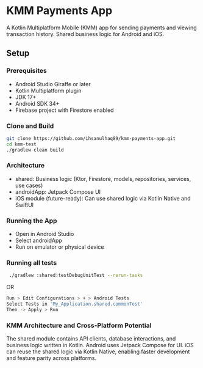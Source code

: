 # KMM Payments App

A Kotlin Multiplatform Mobile (KMM) app for sending payments and viewing transaction history. Shared business logic for Android and iOS.

## Setup

### Prerequisites
- Android Studio Giraffe or later
- Kotlin Multiplatform plugin
- JDK 17+
- Android SDK 34+
- Firebase project with Firestore enabled

### Clone and Build
```bash
git clone https://github.com/ihsanulhaq89/kmm-payments-app.git
cd kmm-test
./gradlew clean build
```

### Architecture
- shared: Business logic (Ktor, Firestore, models, repositories, services, use cases) 
- androidApp: Jetpack Compose UI
- iOS module (future-ready): Can use shared logic via Kotlin Native and SwiftUI

### Running the App
- Open in Android Studio
- Select androidApp
- Run on emulator or physical device

### Running all tests
```bash
 ./gradlew :shared:testDebugUnitTest --rerun-tasks
```

OR
```bash
Run > Edit Configurations > + > Android Tests
Select Tests in 'My_Application.shared.commonTest'
Then -> Apply > Run
````
### KMM Architecture and Cross-Platform Potential
The shared module contains API clients, database interactions, and business logic written in Kotlin. Android uses Jetpack Compose for UI. iOS can reuse the shared logic via Kotlin Native, enabling faster development and feature parity across platforms.